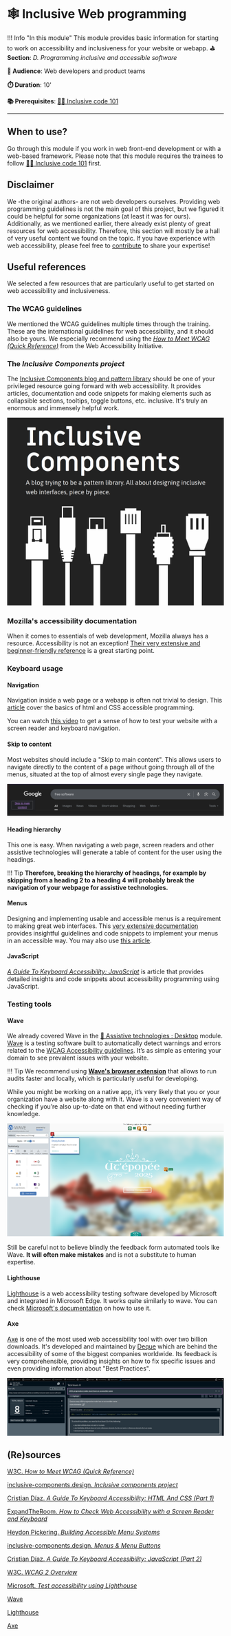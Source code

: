 # 🕸️ Inclusive Web programming


!!! Info "In this module"
    This module provides basic information for starting to work on accessibility and inclusiveness for your website or webapp.
**⛳️ Section**: *D. Programming inclusive and accessible software*

**👥 Audience**: Web developers and product teams

**⏱️ Duration**: 10'

**📚 Prerequisites**: [👩‍💻 Inclusive code 101](D-ICO.md)

---

## When to use?
Go through this module if you work in web front-end development or with a web-based framework. Please note that this module requires the trainees to follow [👩‍💻 Inclusive code 101](D-ICO.md) first.

## Disclaimer

We -the original authors- are not web developers ourselves. Providing web programming guidelines is not the main goal of this project, but we figured it could be helpful for some organizations (at least it was for ours). Additionally, as we mentioned earlier, there already exist plenty of great resources for web accessibility. Therefore, this section will mostly be a hall of very useful content we found on the topic. If you have experience with web accessibility, please feel free to [contribute](https://github.com/alterity-git/building-inclusive-open-source-software) to share your expertise!

## Useful references

We selected a few resources that are particularly useful to get started on web accessibility and inclusiveness.

### The WCAG guidelines

We mentioned the WCAG guidelines multiple times through the training. These are the international guidelines for web accessibility, and it should also be yours. We especially recommend using the [*How to Meet WCAG (Quick Reference)*](https://www.w3.org/WAI/WCAG22/quickref/) from the Web Accessibility Initiative.

### The *Inclusive Components project*

The [Inclusive Components blog and pattern library](https://inclusive-components.design/#components) should be one of your privileged resource going forward with web accessibility. It provides articles, documentation and code snippets for making elements such as collapsible sections, tooltips, toggle buttons, etc. inclusive. It's truly an enormous and immensely helpful work.

![A screenshot from the inclusive components website stating "A blog trying to be a pattern library. All about designing inclusive web interfaces, piece by piece." with drawing on different cable plus in black and white.](resources/d-programming-inclusive-and-accessible-software/inclusiveComponents.png)

### Mozilla's accessibility documentation

When it comes to essentials of web development, Mozilla always has a resource. Accessibility is not an exception! [Their very extensive and beginner-friendly reference](https://developer.mozilla.org/en-US/docs/Web/Accessibility) is a great starting point.

### Keyboard usage

#### Navigation

Navigation inside a web page or a webapp is often not trivial to design. This [article](https://www.smashingmagazine.com/2022/11/guide-keyboard-accessibility-html-css-part1/) cover the basics of html and CSS accessible programming.

You can watch [this video](https://www.youtube.com/watch?v=yV_ENQZq3fs&t=418s) to get a sense of how to test your website with a screen reader and keyboard navigation.

#### Skip to content

Most websites should include a "Skip to main content". This allows users to navigate directly to the content of a page without going through all of the menus, situated at the top of almost every single page they navigate.

![An example of a google search for "free software" where the first selectable element by keyboard navigation is "skip to main content"](resources/d-programming-inclusive-and-accessible-software/skipToMainContent.png)

#### Heading hierarchy

This one is easy. When navigating a web page, screen readers and other assistive technologies will generate a table of content for the user using the headings.

!!! Tip
    **Therefore, breaking the hierarchy of headings, for example by skipping from a heading 2 to a heading 4 will probably break the navigation of your webpage for assistive technologies.**

#### Menus

Designing and implementing usable and accessible menus is a requirement to making great web interfaces. This [very extensive documentation](https://inclusive-components.design/menus-menu-buttons/) provides insightful guidelines and code snippets to implement your menus in an accessible way. You may also use [this article](https://www.smashingmagazine.com/2017/11/building-accessible-menu-systems/).

#### JavaScript

[*A Guide To Keyboard Accessibility: JavaScript*](https://www.smashingmagazine.com/2022/11/guide-keyboard-accessibility-javascript-part2/) is article that provides detailed insights and code snippets about accessibility programming using JavaScript.

### Testing tools

#### Wave

We already covered Wave in the [🔧 Assistive technologies : Desktop](A-ITD.md) module. [Wave](https://wave.webaim.org/) is a testing software built to automatically detect warnings and errors related to the [WCAG Accessibility guidelines](https://www.w3.org/WAI/standards-guidelines/wcag/). It’s as simple as entering your domain to see prevalent issues with your website.

!!! Tip
    We recommend using [**Wave's browser extension**](https://wave.webaim.org/extension/) that allows to run audits faster and locally, which is particularly useful for developing.

While you might be working on a native app, it’s very likely that you or your organization have a website along with it. Wave is a very convenient way of checking if you’re also up-to-date on that end without needing further knowledge.

![A screenshot of the wave accessibility tool on a main page of a website. It detected an empty button.](resources/d-programming-inclusive-and-accessible-software/waveReportMainPage.png)

Still be careful not to believe blindly the feedback form automated tools lke Wave. **It will often make mistakes** and is not a substitute to human expertise.

#### Lighthouse

[Lighthouse](https://learn.microsoft.com/en-us/microsoft-edge/devtools/lighthouse/lighthouse-tool?source=recommendations) is a web accessibility testing software developed by Microsoft and integrated in Microsoft Edge. It works quite similarly to wave. You can check [Microsoft's documentation](https://learn.microsoft.com/en-ca/microsoft-edge/devtools/accessibility/lighthouse) on how to use it.

#### Axe

[Axe](https://www.deque.com/axe/) is one of the most used web accessibility tool with over two billion downloads. It's developed and maintained by [Deque](https://www.deque.com/) which are behind the accessibility of some of the biggest companies worldwide. Its feedback is very comprehensible, providing insights on how to fix specific issues and even providing information about "Best Practices".

![A screenshot showing the Axe extension being used. It's analyzing a webpage detecting 8 errors.](resources/d-programming-inclusive-and-accessible-software/axeScreenshot.png)

## (Re)sources

[W3C. *How to Meet WCAG (Quick Reference)*](https://www.w3.org/WAI/WCAG22/quickref/)

[inclusive-components.design. *Inclusive components project*](https://inclusive-components.design/#components)

[Cristian Díaz. *A Guide To Keyboard Accessibility: HTML And CSS (Part 1)*](https://www.smashingmagazine.com/2022/11/guide-keyboard-accessibility-html-css-part1/)

[ExpandTheRoom. *How to Check Web Accessibility with a Screen Reader and Keyboard*](https://www.youtube.com/watch?v=yV_ENQZq3fs&t=418s)

[Heydon Pickering. *Building Accessible Menu Systems*](https://www.smashingmagazine.com/2017/11/building-accessible-menu-systems/)

[inclusive-components.design. *Menus & Menu Buttons*](https://inclusive-components.design/menus-menu-buttons/)

[Cristian Díaz. *A Guide To Keyboard Accessibility: JavaScript (Part 2)*](https://www.smashingmagazine.com/2022/11/guide-keyboard-accessibility-javascript-part2/)

[W3C. *WCAG 2 Overview*](https://www.w3.org/WAI/standards-guidelines/wcag/)

[Microsoft. *Test accessibility using Lighthouse*](https://learn.microsoft.com/en-ca/microsoft-edge/devtools/accessibility/lighthouse)

[Wave](https://wave.webaim.org/)

[Lighthouse](https://learn.microsoft.com/en-us/microsoft-edge/devtools/lighthouse/lighthouse-tool?source=recommendations)

[Axe](https://www.deque.com/axe/)
